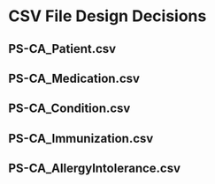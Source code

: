 # CSV File Design Decisions

## PS-CA_Patient.csv

## PS-CA_Medication.csv

## PS-CA_Condition.csv

## PS-CA_Immunization.csv

## PS-CA_AllergyIntolerance.csv